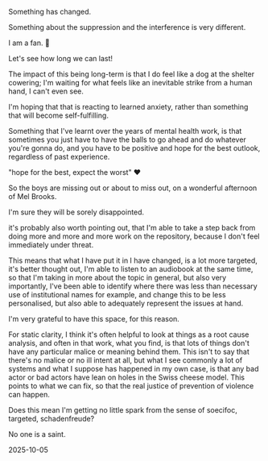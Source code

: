 Something has changed.  

Something about the suppression and the interference is very different.  

I am a fan. 🪭

Let's see how long we can last!  

The impact of this being long-term is that I do feel like a dog at the shelter cowering; I'm waiting for what feels like an inevitable strike from a human hand, I can't even see.  

I'm hoping that that is reacting to learned anxiety, rather than something that will become self-fulfilling.  

Something that I've learnt over the years of mental health work, is that sometimes you just have to have the balls to go ahead and do whatever you're gonna do, and you have to be positive and hope for the best outlook, regardless of past experience.  

"hope for the best, expect the worst" ♥️

So the boys are missing out or about to miss out, on a wonderful afternoon of Mel Brooks.  

I'm sure they will be sorely disappointed.  

it's probably also worth pointing out, that I'm able to take a step back from doing more and more and more work on the repository, because I don't feel immediately under threat.  

This means that what I have put it in I have changed, is a lot more targeted, it's better thought out, I'm able to listen to an audiobook at the same time, so that I'm taking in more about the topic in general, but also very importantly, I've been able to identify where there was less than necessary use of institutional names for example, and change this to be less personalised, but also able to adequately represent the issues at hand.  

I'm very grateful to have this space, for this reason.  

For static clarity, I think it's often helpful to look at things as a root cause analysis, and often in that work, what you find, is that lots of things don't have any particular malice or meaning behind them. This isn't to say that there's no malice or no ill intent at all, but what I see commonly a lot of systems and what I suppose has happened in my own case, is that any bad actor or bad actors have lean on holes in the Swiss cheese model. This points to what we can fix, so that the real justice of prevention of violence can happen.  

Does this mean I'm getting no little spark from the sense of soecifoc, targeted, schadenfreude?  

No one is a saint.  



2025-10-05
